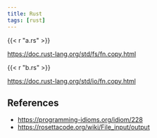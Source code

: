 ```yaml
---
title: Rust
tags: [rust]
---
```


{{< r "a.rs" >}}

<https://doc.rust-lang.org/std/fs/fn.copy.html>

{{< r "b.rs" >}}

<https://doc.rust-lang.org/std/io/fn.copy.html>

## References

- <https://programming-idioms.org/idiom/228>
- <https://rosettacode.org/wiki/File_input/output>

